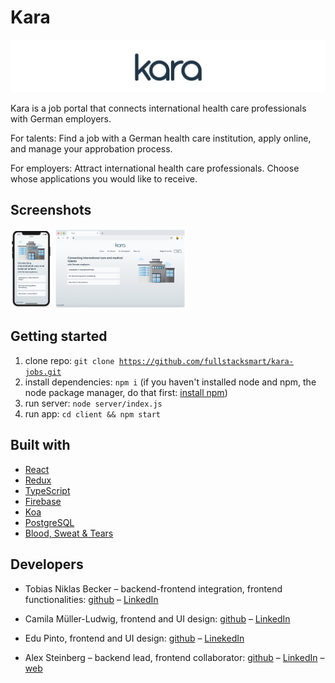 # Kara

<img src="./readme_images/kara_banner.png" alt="kara" style="zoom:50%;" />

Kara is a job portal that connects international health care professionals with German employers.

For talents: Find a job with a German health care institution, apply online, and manage your approbation process.

For employers: Attract international health care professionals. Choose whose applications you would like to receive.

## Screenshots
<div>
  <img width=200px src="./readme_images/gifs/kara-mobile.gif" alt="mobile view" style="zoom: 33%;" />
  <img width=640px src="./readme_images/gifs/kara-desktop.gif" alt="desktop view" style="zoom: 33%;" />
</div>


## Getting started

1. clone repo: <code>git clone https://github.com/fullstacksmart/kara-jobs.git</code>
2. install dependencies: <code>npm i</code> (if you haven't installed node and npm, the node package manager, do that first: [install npm](https://www.npmjs.com/get-npm))
3. run server: <code>node server/index.js</code>
4. run app: <code>cd client && npm start</code>

## Built with

- [React](https://reactjs.org/)
- [Redux](https://redux.js.org/)
- [TypeScript](https://www.typescriptlang.org/)
- [Firebase](https://firebase.google.com/)
- [Koa](https://koajs.com/)
- [PostgreSQL](https://www.postgresql.org/)
- [Blood, Sweat & Tears](https://bloodsweatandtears.com/)

## Developers

- Tobias Niklas Becker – backend-frontend integration, frontend functionalities: [github](https://github.com/beckertobias) – [LinkedIn](https://www.linkedin.com/in/tobias-n-becker/)
- Camila Müller-Ludwig, frontend and UI design: [github](https://github.com/camifernweh) – [LinkedIn](https://www.linkedin.com/in/cmullerludwig/)
- Edu Pinto, frontend and UI design: [github](https://github.com/pintoedo) – [LinekedIn](https://www.linkedin.com/in/pintocodes/)

- Alex Steinberg – backend lead, frontend collaborator: [github](https://github.com/atsteinberg) – [LinkedIn](www.linkedin.com/in/atsteinberg) – [web](https://atsteinberg.github.io)
